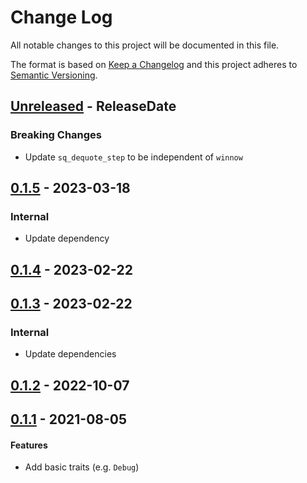 # Change Log
All notable changes to this project will be documented in this file.

The format is based on [Keep a Changelog](http://keepachangelog.com/)
and this project adheres to [Semantic Versioning](http://semver.org/).

<!-- next-header -->
## [Unreleased] - ReleaseDate

### Breaking Changes

- Update `sq_dequote_step` to be independent of `winnow`

## [0.1.5] - 2023-03-18

### Internal

- Update dependency

## [0.1.4] - 2023-02-22

## [0.1.3] - 2023-02-22

### Internal

- Update dependencies

## [0.1.2] - 2022-10-07

## [0.1.1] - 2021-08-05

#### Features

- Add basic traits (e.g. `Debug`)

<!-- next-url -->
[Unreleased]: https://github.com/epage/git-stack/compare/v0.1.5...HEAD
[0.1.5]: https://github.com/epage/git-stack/compare/v0.1.4...v0.1.5
[0.1.4]: https://github.com/epage/git-stack/compare/v0.1.3...v0.1.4
[0.1.3]: https://github.com/epage/git-stack/compare/v0.1.2...v0.1.3
[0.1.2]: https://github.com/epage/git-stack/compare/v0.1.1...v0.1.2
[0.1.1]: https://github.com/rust-cli/concolor/compare/a13c2f093b29f24de617a659d06a55633a5b65f0...v0.1.1
